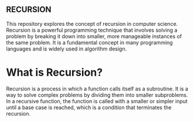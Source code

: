 ## RECURSION

This repository explores the concept of recursion in computer science. Recursion is a powerful programming technique that involves solving a problem by breaking it down into smaller, more manageable instances of the same problem. It is a fundamental concept in many programming languages and is widely used in algorithm design.

# What is Recursion?

Recursion is a process in which a function calls itself as a subroutine. It is a way to solve complex problems by dividing them into smaller subproblems. In a recursive function, the function is called with a smaller or simpler input until a base case is reached, which is a condition that terminates the recursion.
